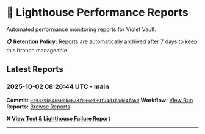 # 🔦 Lighthouse Performance Reports

Automated performance monitoring reports for Violet Vault.

**📋 Retention Policy:** Reports are automatically archived after 7 days to keep this branch manageable.

## Latest Reports

### 2025-10-02 08:26:44 UTC - main

**Commit:** [`029339b54650dbe673f036ef89f74d3bade4fa6d`](https://github.com/thef4tdaddy/violet-vault/commit/029339b54650dbe673f036ef89f74d3bade4fa6d)
**Workflow:** [View Run](https://github.com/thef4tdaddy/violet-vault/actions/runs/18187581287)
**Reports:** [Browse Reports](https://github.com/thef4tdaddy/violet-vault/tree/lighthouse-reports/reports/main/2025-10-02_08-26-42)

**❌ [View Test & Lighthouse Failure Report](./reports/main/2025-10-02_08-26-42/test-and-lighthouse-failures.md)**


---

